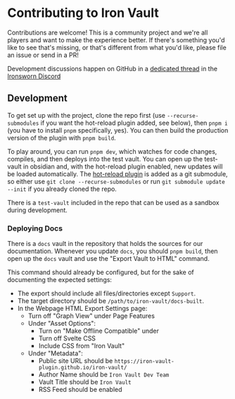 # Contributing to Iron Vault

Contributions are welcome! This is a community project and we're all players
and want to make the experience better. If there's something you'd like to see
that's missing, or that's different from what you'd like, please file an issue
or send in a PR!

Development discussions happen on GitHub in a [dedicated
thread](https://discord.com/channels/437120373436186625/1239381699507257354)
in the [Ironsworn Discord](https://discord.gg/xTxmR9UZTC)

## Development

To get set up with the project, clone the repo first (use `--recurse-submodules`
if you want the hot-reload plugin added, see below), then `pnpm i` (you have
to install `pnpm` specifically, yes). You can then build the production
version of the plugin with `pnpm build`.

To play around, you can run `pnpm dev`, which watches for code changes,
compiles, and then deploys into the test vault. You can open up the test-vault
in obsidian and, with the hot-reload plugin enabled, new updates will be
loaded automatically. The [hot-reload plugin](https://github.com/pjeby/hot-reload)
is added as a git submodule, so either use `git clone --recurse-submodules` or
run `git submodule update --init` if you already cloned the repo.

There is a `test-vault` included in the repo that can be used as a sandbox
during development.

### Deploying Docs

There is a `docs` vault in the repository that holds the sources for our
documentation. Whenever you update `docs`, you should `pnpm build`, then open
up the `docs` vault and use the "Export Vault to HTML" command.

This command should already be configured, but for the sake of documenting the
expected settings:

* The export should include all files/directories except `Support`.
* The target directory should be `/path/to/iron-vault/docs-built`.
* In the Webpage HTML Export Settings page:
  * Turn off "Graph View" under Page Features
  * Under "Asset Options":
    * Turn on "Make Offline Compatible" under
    * Turn off Svelte CSS
    * Include CSS from "Iron Vault"
  * Under "Metadata":
    * Public site URL should be `https://iron-vault-plugin.github.io/iron-vault/`
    * Author Name should be `Iron Vault Dev Team`
    * Vault Title should be `Iron Vault`
    * RSS Feed should be enabled

